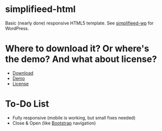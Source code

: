 # simplifieed-html
Basic (nearly done) responsive HTML5 template. See [simplifieed-wp](https://github.com/theel0ja/simplifieed-wp) for WordPress.

# Where to download it? Or where's the demo? And what about license?
- [Download](https://github.com/theel0ja/simplifieed-html/archive/gh-pages.zip)
- [Demo](https://theel0ja.github.io/simplifieed-html/)
- [License](https://github.com/theel0ja/simplifieed-html/blob/gh-pages/LICENSE.md)

# To-Do List
- Fully responsive (mobile is working, but small fixes needed)
- Close & Open (like [Bootstrap](https://getbootstrap.com/) navigation)
